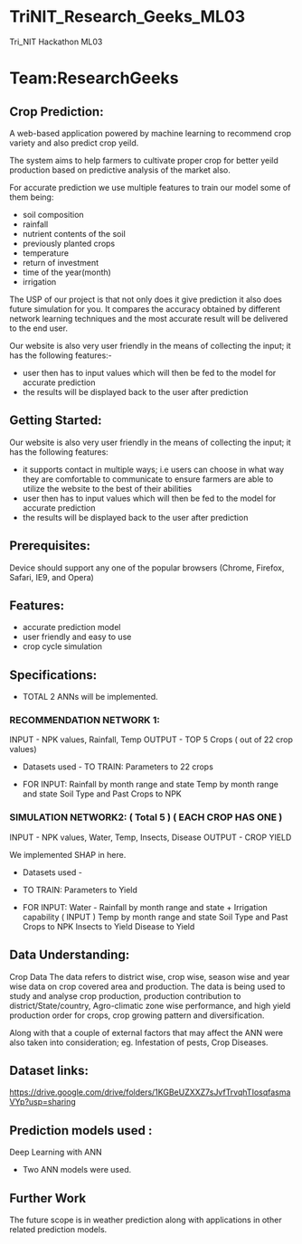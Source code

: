 # TriNIT_Research_Geeks_ML03
Tri_NIT Hackathon ML03

# Team:ResearchGeeks 

## Crop Prediction:
A web-based application powered by machine learning to recommend crop variety and also predict crop yeild.

The system aims to help farmers to cultivate proper crop for better yeild production based on predictive analysis of the market also. 

For accurate prediction we use multiple features to train our model some of them being:
* soil composition
* rainfall
* nutrient contents of the soil
* previously planted crops 
* temperature
* return of investment
* time of the year(month)
* irrigation 

The USP of our project is that not only does it give prediction it also does future simulation for you. It compares the accuracy obtained by different network learning techniques and the most accurate result will be delivered to the end user.

Our website is also very user friendly in the means of collecting the input; it has the following features:-
* user then has to input values which will then be fed to the model for accurate prediction 
* the results will be displayed back to the user after prediction 

## Getting Started:
Our website is also very user friendly in the means of collecting the input; it has the following features:
* it supports contact in multiple ways; i.e users can choose in what way they are comfortable to communicate to ensure farmers are able to utilize the website to the best of their abilities 
* user then has to input values which will then be fed to the model for accurate prediction 
* the results will be displayed back to the user after prediction 

## Prerequisites:
Device should support any one of the popular browsers (Chrome, Firefox, Safari, IE9, and Opera)

## Features:
* accurate prediction model 
* user friendly and easy to use
* crop cycle simulation 

## Specifications:
* TOTAL 2 ANNs will be implemented.

### RECOMMENDATION NETWORK 1: 
INPUT - NPK values, Rainfall, Temp 
OUTPUT - TOP 5 Crops ( out of 22 crop values)

* Datasets used - 
TO TRAIN: Parameters to 22 crops

* FOR INPUT:
Rainfall by month range and state
Temp by month range and state
Soil Type and Past Crops to NPK

### SIMULATION NETWORK2: ( Total 5 ) ( EACH CROP HAS ONE )
INPUT - NPK values, Water, Temp, Insects, Disease
OUTPUT - CROP YIELD

We implemented SHAP in here.

* Datasets used - 

* TO TRAIN: Parameters to Yield

* FOR INPUT:
Water - Rainfall by month range and state + Irrigation capability ( INPUT )
Temp by month range and state
Soil Type and Past Crops to NPK
Insects to Yield
Disease to Yield
 
## Data Understanding:
Crop Data
The data refers to district wise, crop wise, season wise and year wise data on crop covered area and production. The data is being used to study and analyse crop production, production contribution to district/State/country, Agro-climatic zone wise performance, and high yield production order for crops, crop growing pattern and diversification.

Along with that a couple of external factors that may affect the ANN were also taken into consideration; eg. Infestation of pests, Crop Diseases.  

## Dataset links: 
https://drive.google.com/drive/folders/1KGBeUZXXZ7sJvfTrvqhTIosqfasmaVYp?usp=sharing 

## Prediction models used :
Deep Learning with ANN 
* Two ANN models were used. 

## Further Work
The future scope is in weather prediction along with applications in other related prediction models. 

